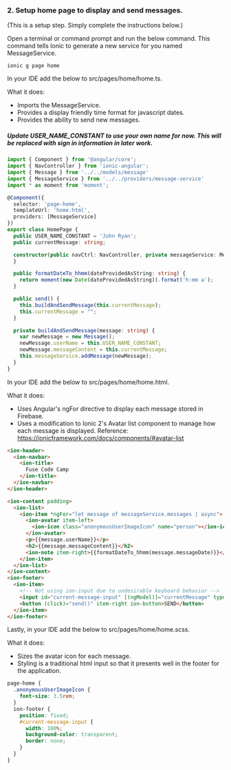 ### 2. Setup home page to display and send messages.
(This is a setup step.  Simply complete the instructions below.)

Open a terminal or command prompt and run the below command.  This command tells Ionic to generate a new service for you named MessageService.
```
ionic g page home
```

In your IDE add the below to src/pages/home/home.ts.

What it does:
- Imports the MessageService.
- Provides a display friendly time format for javascript dates.
- Provides the ability to send new messages.
##### Update USER_NAME_CONSTANT to use your own name for now.  This will be replaced with sign in information in later work.

```ts
import { Component } from '@angular/core';
import { NavController } from 'ionic-angular';
import { Message } from '../../models/message'
import { MessageService } from '../../providers/message-service'
import * as moment from 'moment';

@Component({
  selector: 'page-home',
  templateUrl: 'home.html',
  providers: [MessageService]
})
export class HomePage {
  public USER_NAME_CONSTANT = 'John Ryan';
  public currentMessage: string;

  constructor(public navCtrl: NavController, private messageService: MessageService) {
  }

  public formatDateTo_hhmm(dateProvidedAsString: string) {
    return moment(new Date(dateProvidedAsString)).format('h:mm a');
  }

  public send() {
    this.buildAndSendMessage(this.currentMessage);
    this.currentMessage = "";
  }

  private buildAndSendMessage(message: string) {
    var newMessage = new Message();
    newMessage.userName = this.USER_NAME_CONSTANT;
    newMessage.messageContent = this.currentMessage;
    this.messageService.addMessage(newMessage);
  }
}
```

In your IDE add the below to src/pages/home/home.html.

What it does:
- Uses Angular's ngFor directive to display each message stored in Firebase.
- Uses a modification to Ionic 2's Avatar list component to manage how each message is displayed.  Reference: https://ionicframework.com/docs/components/#avatar-list

```html
<ion-header>
  <ion-navbar>
    <ion-title>
      Fuse Code Camp
    </ion-title>
  </ion-navbar>
</ion-header>

<ion-content padding>
  <ion-list>
    <ion-item *ngFor="let message of messageService.messages | async">
      <ion-avatar item-left>
        <ion-icon class="anonymousUserImageIcon" name="person"></ion-icon>
      </ion-avatar>
      <p>{{message.userName}}</p>
      <h2>{{message.messageContent}}</h2>
      <ion-note item-right>{{formatDateTo_hhmm(message.messageDate)}}</ion-note>
    </ion-item>
  </ion-list>
</ion-content>
<ion-footer>
  <ion-item>
    <!-- Not using ion-input due to undesirable keyboard behavior -->
    <input id="current-message-input" [(ngModel)]="currentMessage" type="text" placeholder="Message" />
    <button (click)="send()" item-right ion-button>SEND</button>
  </ion-item>
</ion-footer>
```

Lastly, in your IDE add the below to src/pages/home/home.scss.

What it does:
- Sizes the avatar icon for each message.
- Styling is a traditional html input so that it presents well in the footer for the application.

```css
page-home {
  .anonymousUserImageIcon {
    font-size: 3.5rem;
  }
  ion-footer {
    position: fixed;
    #current-message-input {
      width: 100%;
      background-color: transparent;
      border: none;
    }
  }
}
```